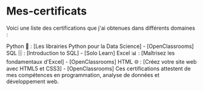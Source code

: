 # Mes-certificats
Voici une liste des certifications que j'ai obtenues dans différents domaines :

Python 🐍 : [Les librairies Python pour la Data Science] - [OpenClassrooms]
SQL 🗄️ : [Introduction to SQL] - [Solo Learn]
Excel 📊 : [Maîtrisez les fondamentaux d'Excel] - [OpenClassrooms]
HTML 🌐 : [Créez votre site web avec HTML5 et CSS3] - [OpenClassrooms]
Ces certifications attestent de mes compétences en programmation, analyse de données et développement web.
